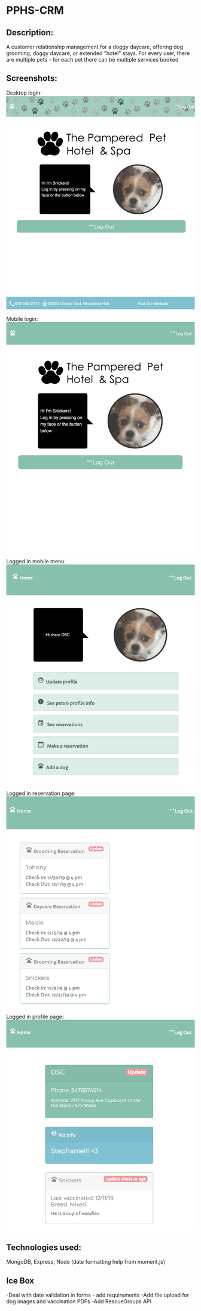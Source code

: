 # PPHS-CRM
## Description:
A customer relationship management for a doggy daycare, offering dog grooming, doggy daycare, or extended "hotel" stays. For every user, there are multiple pets - for each pet there can be multiple services booked


## Screenshots: 

Desktop login:
![Desktop login](https://github.com/doriorio/PPHS-CRM/blob/master/README%20Images/Screen%20Shot%202019-12-05%20at%209.01.01%20AM.png?raw=true)


Mobile login:
![Mobile login](https://github.com/doriorio/PPHS-CRM/blob/master/README%20Images/Screen%20Shot%202019-12-05%20at%209.01.09%20AM.png?raw=true)

Logged in mobile menu:
![Mobile menu](https://github.com/doriorio/PPHS-CRM/blob/master/README%20Images/Screen%20Shot%202019-12-05%20at%202.51.51%20PM.png?raw=true)

Logged in reservation page:
![Mobile resos](https://github.com/doriorio/PPHS-CRM/blob/master/README%20Images/Screen%20Shot%202019-12-05%20at%202.52.00%20PM.png?raw=true)

Logged in profile page:
![Profile data](https://github.com/doriorio/PPHS-CRM/blob/master/README%20Images/Screen%20Shot%202019-12-05%20at%203.00.11%20PM.png?raw=true)

## Technologies used:
MongoDB, Express, Node (date formatting help from moment.js)

## Ice Box
-Deal with date validation in forms - add requirements
-Add file upload for dog images and vaccination PDFs
-Add RescueGroups API
